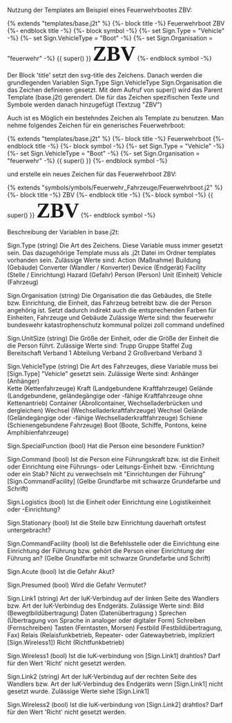Nutzung der Templates am Beispiel eines Feuerwehrbootes ZBV:

{% extends "templates/base.j2t" %}
{%- block title -%}
	Feuerwehrboot ZBV
{%- endblock title -%}
{%- block symbol -%}
	{%- set Sign.Type = "Vehicle" -%}
	{%- set Sign.VehicleType = "Boot" -%}
	{%- set Sign.Organisation = "feuerwehr" -%}
	{{ super() }}
	<text style="font-family: 'Roboto Slab'; font-weight: bold; font-size: 48px; text-anchor: middle;" fill="#FFFFFF" x="128" y="153">ZBV</text>
{%- endblock symbol -%}

Der Block 'title' setzt den svg-title des Zeichens.
Danach werden die grundlegenden Variablen
	Sign.Type
	Sign.VehicleType
	Sign.Organisation
 die das Zeichen definieren gesetzt.
Mit dem Aufruf von super() wird das Parent Template (base.j2t) gerendert.
Die für das Zeichen spezifischen Texte und Symbole werden danach hinzugefügt (Textzug "ZBV")


Auch ist es Möglich ein bestehndes Zeichen als Template zu benutzen. Man nehme folgendes Zeichen für ein generisches Feuerwehrboot:

{% extends "templates/base.j2t" %}
{%- block title -%}
	Feuerwehrboot
{%- endblock title -%}
{%- block symbol -%}
	{%- set Sign.Type = "Vehicle" -%}
	{%- set Sign.VehicleType = "Boot" -%}
	{%- set Sign.Organisation = "feuerwehr" -%}
	{{ super() }}
{%- endblock symbol -%}

und erstelle ein neues Zeichen für das Feuerwehrboot ZBV:

{% extends "symbols/ymbols/Feuerwehr_Fahrzeuge/Feuerwehrboot.j2" %}
{%- block title -%}
	ZBV
{%- endblock title -%}
{%- block symbol -%}
	{{ super() }}
	<text style="font-family: 'Roboto Slab'; font-weight: bold; font-size: 48px; text-anchor: middle;" fill="#FFFFFF" x="128" y="153">ZBV</text>
{%- endblock symbol -%}


Beschreibung der Variablen in base.j2t:

Sign.Type (string)
	Die Art des Zeichens. Diese Variable muss immer gesetzt sein.
	Das dazugehörige Template muss als .j2t Datei im Ordner templates vorhanden sein.
	Zulässige Werte sind:
		Action			(Maßnahme)
		Buildung		(Gebäude)
		Converter		(Wandler / Konverter)
		Device			(Endgerät)
		Facility		(Stelle / Einrichtung)
		Hazard			(Gefahr)
		Person			(Person)
		Unit			(Einheit)
		Vehicle			(Fahrzeug)

Sign.Organisation (string)
	Die Organisation die 
		das Gebäudes,
		die Stelle bzw. Einrichtung,
		die Einheit,
		das Fahrzeug
	betreibt bzw. 
		die der Person
	angehörig ist.
	Setzt dadurch indirekt auch die entsprechenden Farben für Einheiten, Fahrzeuge und Gebäude 
	Zulässige Werte sind:
		thw
		feuerwehr
		bundeswehr
		katastrophenschutz
		kommunal
		polizei
		zoll
		command
		undefined

Sign.UnitSize (string)
	Die Größe der Einheit, oder
	die Größe der Einheit die die Person führt.
	Zulässige Werte sind:
		Trupp
		Gruppe
		Staffel
		Zug
		Bereitschaft
		Verband 1
		Abteilung
		Verband 2
		Großverband
		Verband 3

Sign.VehicleType (string)
	Die Art des Fahrzeuges, diese Variable muss bei [Sign.Type] "Vehicle" gesetzt sein.
	Zulässige Werte sind:
		Anhänger			(Anhänger)	
		Kette				(Kettenfahrzeuge)
		Kraft				(Landgebundene Kraftfahrzeuge)
		Gelände				(Landgebundene, geländegängige oder -fähige Kraftfahrzeuge ohne Kettenantrieb)
		Container			(Abrollcontainer, Wechselladerbrücken und dergleichen)
		Wechsel				(Wechselladerkraftfahrzeuge)
		Wechsel Gelände		(Geländegängige oder -fähige Wechselladerkraftfahrzeuge)
		Schiene				(Schienengebundene Fahrzeuge)
		Boot				(Boote, Schiffe, Pontons, keine Amphibienfahrzeuge)

Sign.SpecialFunction (bool)
	Hat die Person eine besondere Funktion?

Sign.Command (bool)
	Ist die Person eine Führungskraft bzw. 
	ist die Einheit oder Einrichtung eine Führungs- oder Leitungs-Einheit bzw. -Einrichtung oder ein Stab?
	Nicht zu verwechseln mit "Einrichtungen der Führung" [Sign.CommandFacility] (Gelbe Grundfarbe mit schwarze Grundefarbe und Schrift)

Sign.Logistics (bool)
	Ist die Einheit oder Einrichtung eine Logistikeinheit oder -Einrichtung?

Sign.Stationary (bool)
	Ist die Stelle bzw Einrichtung dauerhaft ortsfest untergebracht?

Sign.CommandFacility (bool)
	Ist die Befehlsstelle oder 
	die Einrichtung
	eine Einrichtung der Führung bzw.
	gehört die Person einer Einrichtung der Führung an?
	(Gelbe Grundfarbe mit schwarze Grundefarbe und Schrift)

Sign.Acute (bool)
	Ist die Gefahr Akut?

Sign.Presumed (bool)
	Wird die Gefahr Vermutet?

Sign.Link1 (string)
	Art der IuK-Verbindug auf der linken Seite des Wandlers bzw.
	Art der IuK-Verbindug des Endgeräts.
	Zulässige Werte sind:
		Bild		(Bewegtbildübertragung)
		Daten		(Datenübertragung )
		Sprechen	(Übertragung von Sprache in analoger oder digitaler Form)
		Schreiben	(Fernschreiben)
		Tasten		(Ferntasten, Morsen)
		Festbild	(Festbildübertragung, Fax)
		Relais		(Relaisfunkbetrieb, Repeater- oder Gatewaybetrieb, impliziert [Sign.Wireless1])
		Richt		(Richtfunkbetrieb)

Sign.Wireless1 (bool)
	Ist die IuK-verbindung von [Sign.Link1] drahtlos?
	Darf für den Wert 'Richt' nicht gesetzt werden.

Sign.Link2 (string)
	Art der IuK-Verbindug auf der rechten Seite des Wandlers bzw.
	Art der IuK-Verbindug des Endgeräts wenn [Sign.Link1] nicht gesetzt wurde.
	Zulässige Werte siehe [Sign.Link1]

Sign.Wireless2 (bool)
	Ist die IuK-verbindung von [Sign.Link2] drahtlos?
	Darf für den Wert 'Richt' nicht gesetzt werden.